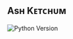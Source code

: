 ## Asʜ Kᴇᴛᴄʜᴜᴍ
<img src="https://img.shields.io/badge/python-3.9-green?style=for-the-badge&logo=appveyor" alt="Python Version">
